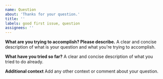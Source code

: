 ```yaml
---
name: Question
about: 'Thanks for your question.'
title: ''
labels: good first issue, question
assignees: ''
---
```


**What are you trying to accomplish? Please describe.**
A clear and concise description of what is your question and what you're trying to accomplish.

**What have you tried so far?**
A clear and concise description of what you tried to do already.

**Additional context**
Add any other context or comment about your question.
